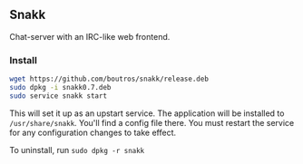 ## Snakk

Chat-server with an IRC-like web frontend.

### Install

```bash
wget https://github.com/boutros/snakk/release.deb
sudo dpkg -i snakk0.7.deb
sudo service snakk start
```

This will set it up as an upstart service. The application will be installed to `/usr/share/snakk`. You'll find a config file there. You must restart the service for any configuration changes to take effect.

To uninstall, run `sudo dpkg -r snakk`
